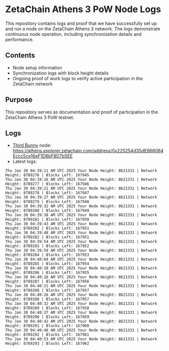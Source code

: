 # ZetaChain Athens 3 PoW Node Logs
This repository contains logs and proof that we have successfully set up and run a node on the ZetaChain Athens 3 network. The logs demonstrate continuous node operation, including synchronization details and performance.

## Contents
- Node setup information
- Synchronization logs with block height details
- Ongoing proof of work logs to verify active participation in the ZetaChain network

## Purpose
This repository serves as documentation and proof of participation in the ZetaChain Athens 3 PoW testnet.

## Logs

- [Third Bunny](https://thirdbunny.xyz/) node: https://athens.explorer.zetachain.com/address/0x225254d35dE666064Eccc5ce16eF1D8bF8D7b5EE
- Latest logs:
```
Thu Jan 30 04:39:11 AM UTC 2025 Your Node Height: 8621331 | Network Height: 8789276 | Blocks Left: 167945
Thu Jan 30 04:39:16 AM UTC 2025 Your Node Height: 8621331 | Network Height: 8789277 | Blocks Left: 167946
Thu Jan 30 04:39:21 AM UTC 2025 Your Node Height: 8621331 | Network Height: 8789278 | Blocks Left: 167947
Thu Jan 30 04:39:27 AM UTC 2025 Your Node Height: 8621331 | Network Height: 8789279 | Blocks Left: 167948
Thu Jan 30 04:39:32 AM UTC 2025 Your Node Height: 8621331 | Network Height: 8789280 | Blocks Left: 167949
Thu Jan 30 04:39:38 AM UTC 2025 Your Node Height: 8621331 | Network Height: 8789281 | Blocks Left: 167950
Thu Jan 30 04:39:43 AM UTC 2025 Your Node Height: 8621331 | Network Height: 8789282 | Blocks Left: 167951
Thu Jan 30 04:39:48 AM UTC 2025 Your Node Height: 8621331 | Network Height: 8789282 | Blocks Left: 167951
Thu Jan 30 04:39:54 AM UTC 2025 Your Node Height: 8621331 | Network Height: 8789283 | Blocks Left: 167952
Thu Jan 30 04:39:59 AM UTC 2025 Your Node Height: 8621331 | Network Height: 8789284 | Blocks Left: 167953
Thu Jan 30 04:40:04 AM UTC 2025 Your Node Height: 8621331 | Network Height: 8789285 | Blocks Left: 167954
Thu Jan 30 04:40:10 AM UTC 2025 Your Node Height: 8621331 | Network Height: 8789286 | Blocks Left: 167955
Thu Jan 30 04:40:16 AM UTC 2025 Your Node Height: 8621331 | Network Height: 8789287 | Blocks Left: 167956
Thu Jan 30 04:40:21 AM UTC 2025 Your Node Height: 8621331 | Network Height: 8789288 | Blocks Left: 167957
Thu Jan 30 04:40:26 AM UTC 2025 Your Node Height: 8621331 | Network Height: 8789288 | Blocks Left: 167957
Thu Jan 30 04:40:32 AM UTC 2025 Your Node Height: 8621331 | Network Height: 8789289 | Blocks Left: 167958
Thu Jan 30 04:40:37 AM UTC 2025 Your Node Height: 8621331 | Network Height: 8789290 | Blocks Left: 167959
Thu Jan 30 04:40:42 AM UTC 2025 Your Node Height: 8621331 | Network Height: 8789291 | Blocks Left: 167960
Thu Jan 30 04:40:48 AM UTC 2025 Your Node Height: 8621331 | Network Height: 8789292 | Blocks Left: 167961
Thu Jan 30 04:40:53 AM UTC 2025 Your Node Height: 8621331 | Network Height: 8789293 | Blocks Left: 167962
```
